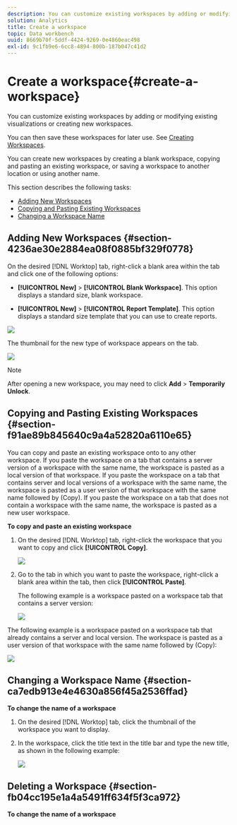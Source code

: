 ```yaml
---
description: You can customize existing workspaces by adding or modifying existing visualizations or creating new workspaces.
solution: Analytics
title: Create a workspace
topic: Data workbench
uuid: 8669b70f-5ddf-4424-9269-0e4860eac498
exl-id: 9c1fb9e6-6cc8-4894-800b-187b047c41d2
---
```

# Create a workspace{#create-a-workspace}

You can customize existing workspaces by adding or modifying existing visualizations or creating new workspaces.

You can then save these workspaces for later use. See [Creating Workspaces](../../../home/c-get-started/c-work-worksp/c-create-worksp.md#concept-d8bc99d7739e4eaeab2a02b022394a31).

You can create new workspaces by creating a blank workspace, copying and pasting an existing workspace, or saving a workspace to another location or using another name.

This section describes the following tasks:

* [Adding New Workspaces](../../../home/c-get-started/c-work-worksp/c-create-worksp.md#section-4236ae30e2884ea08f0885bf329f0778) 
* [Copying and Pasting Existing Workspaces](../../../home/c-get-started/c-work-worksp/c-create-worksp.md#section-f91ae89b845640c9a4a52820a6110e65) 
* [Changing a Workspace Name](../../../home/c-get-started/c-work-worksp/c-create-worksp.md#section-ca7edb913e4e4630a856f45a2536ffad)

## Adding New Workspaces {#section-4236ae30e2884ea08f0885bf329f0778}

On the desired [!DNL Worktop] tab, right-click a blank area within the tab and click one of the following options:

* **[!UICONTROL New]** > **[!UICONTROL Blank Workspace]**. This option displays a standard size, blank workspace. 

* **[!UICONTROL New]** > **[!UICONTROL Report Template]**. This option displays a standard size template that you can use to create reports.

![](assets/mnu_workspaceManager.png)

The thumbnail for the new type of workspace appears on the tab.

![](assets/mnu_workspaceManager_Newwksp.png)

>[!NOTE]
>
>After opening a new workspace, you may need to click **Add** > **Temporarily Unlock**.

## Copying and Pasting Existing Workspaces {#section-f91ae89b845640c9a4a52820a6110e65}

You can copy and paste an existing workspace onto to any other workspace. If you paste the workspace on a tab that contains a server version of a workspace with the same name, the workspace is pasted as a local version of that workspace. If you paste the workspace on a tab that contains server and local versions of a workspace with the same name, the workspace is pasted as a user version of that workspace with the same name followed by (Copy). If you paste the workspace on a tab that does not contain a workspace with the same name, the workspace is pasted as a new user workspace.

**To copy and paste an existing workspace**

1. On the desired [!DNL Worktop] tab, right-click the workspace that you want to copy and click **[!UICONTROL Copy]**.

   ![](assets/mnu_workspaceManager_Copywksp.png)

1. Go to the tab in which you want to paste the workspace, right-click a blank area within the tab, then click **[!UICONTROL Paste]**.

   The following example is a workspace pasted on a workspace tab that contains a server version:

   ![](assets/mnu_workspaceManager_Copywksp_PasteSameNameServerWks.png)

The following example is a workspace pasted on a workspace tab that already contains a server and local version. The workspace is pasted as a user version of that workspace with the same name followed by (Copy):

![](assets/mnu_workspaceManager_Copywksp_PasteSameNameLocalWks.png)

## Changing a Workspace Name {#section-ca7edb913e4e4630a856f45a2536ffad}

**To change the name of a workspace**

1. On the desired [!DNL Worktop] tab, click the thumbnail of the workspace you want to display. 
1. In the workspace, click the title text in the title bar and type the new title, as shown in the following example:

   ![](assets/wsp_changeTitle.png)

## Deleting a Workspace {#section-fb04cc195e1a4a5491ff634f5f3ca972}

**To change the name of a workspace**
